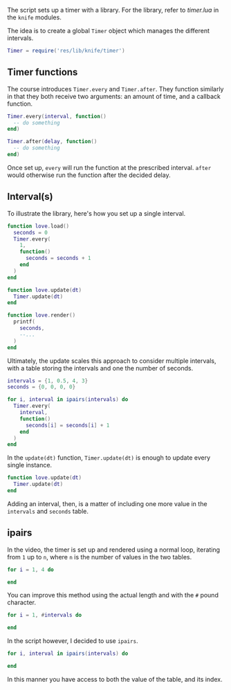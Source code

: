 The script sets up a timer with a library. For the library, refer to _timer.lua_ in the `knife` modules.

The idea is to create a global `Timer` object which manages the different intervals.

```lua
Timer = require('res/lib/knife/timer')
```

## Timer functions

The course introduces `Timer.every` and `Timer.after`. They function similarly in that they both receive two arguments: an amount of time, and a callback function.

```lua
Timer.every(interval, function()
  -- do something
end)

Timer.after(delay, function()
  -- do something
end)
```

Once set up, `every` will run the function at the prescribed interval. `after` would otherwise run the function after the decided delay.

## Interval(s)

To illustrate the library, here's how you set up a single interval.

```lua
function love.load()
  seconds = 0
  Timer.every(
    1,
    function()
      seconds = seconds + 1
    end
  )
end

function love.update(dt)
  Timer.update(dt)
end

function love.render()
  printf(
    seconds,
    --...
  )
end
```

Ultimately, the update scales this approach to consider multiple intervals, with a table storing the intervals and one the number of seconds.

```lua
intervals = {1, 0.5, 4, 3}
seconds = {0, 0, 0, 0}

for i, interval in ipairs(intervals) do
  Timer.every(
    interval,
    function()
      seconds[i] = seconds[i] + 1
    end
  )
end
```

In the `update(dt)` function, `Timer.update(dt)` is enough to update every single instance.

```lua
function love.update(dt)
  Timer.update(dt)
end
```

Adding an interval, then, is a matter of including one more value in the `intervals` and `seconds` table.

## ipairs

In the video, the timer is set up and rendered using a normal loop, iterating from `1` up to `n`, where `n` is the number of values in the two tables.

```lua
for i = 1, 4 do

end
```

You can improve this method using the actual length and with the `#` pound character.

```lua
for i = 1, #intervals do

end
```

In the script however, I decided to use `ipairs`.

```lua
for i, interval in ipairs(intervals) do

end
```

In this manner you have access to both the value of the table, and its index.
